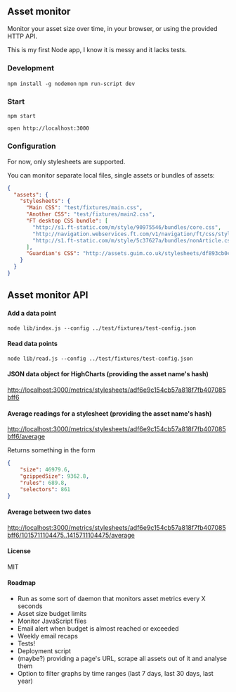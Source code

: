 ## Asset monitor

Monitor your asset size over time, in your browser,
or using the provided HTTP API.

This is my first Node app, I know it is messy and it lacks tests.


### Development

`npm install -g nodemon`
`npm run-script dev`

### Start

`npm start`

`open http://localhost:3000`

### Configuration

For now, only stylesheets are supported.

You can monitor separate local files, single assets or bundles of assets:

```json
{
  "assets": {
    "stylesheets": {
      "Main CSS": "test/fixtures/main.css",
      "Another CSS": "test/fixtures/main2.css",
      "FT desktop CSS bundle": [
        "http://s1.ft-static.com/m/style/90975546/bundles/core.css",
        "http://navigation.webservices.ft.com/v1/navigation/ft/css/style.min.css",
        "http://s1.ft-static.com/m/style/5c37627a/bundles/nonArticle.css"
      ],
      "Guardian's CSS": "http://assets.guim.co.uk/stylesheets/df893cb0c705c642348c474dbbd59f73/global.css"
    }
  }
}
```

## Asset monitor API

#### Add a data point

`node lib/index.js --config ../test/fixtures/test-config.json`

#### Read data points

`node lib/read.js --config ../test/fixtures/test-config.json`

#### JSON data object for HighCharts (providing the asset name's hash)

<http://localhost:3000/metrics/stylesheets/adf6e9c154cb57a818f7fb407085bff6>

#### Average readings for a stylesheet (providing the asset name's hash)

<http://localhost:3000/metrics/stylesheets/adf6e9c154cb57a818f7fb407085bff6/average>

Returns something in the form
```json
{
    "size": 46979.6,
    "gzippedSize": 9362.8,
    "rules": 689.8,
    "selectors": 861
}
```
#### Average between two dates

<http://localhost:3000/metrics/stylesheets/adf6e9c154cb57a818f7fb407085bff6/1015711104475..1415711104475/average>


#### License

MIT

#### Roadmap

- Run as some sort of daemon that monitors asset metrics every X seconds
- Asset size budget limits
- Monitor JavaScript files
- Email alert when budget is almost reached or exceeded
- Weekly email recaps
- Tests!
- Deployment script
- (maybe?) providing a page's URL, scrape all assets out of it
  and analyse them
- Option to filter graphs by time ranges
  (last 7 days, last 30 days, last year)
